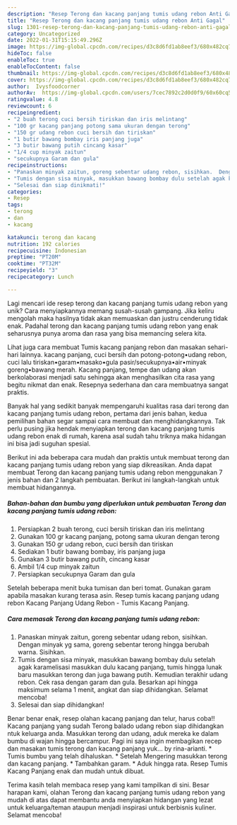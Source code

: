 ```yaml
---
description: "Resep Terong dan kacang panjang tumis udang rebon Anti Gagal"
title: "Resep Terong dan kacang panjang tumis udang rebon Anti Gagal"
slug: 1301-resep-terong-dan-kacang-panjang-tumis-udang-rebon-anti-gagal
category: Uncategorized
date: 2022-01-31T15:15:49.296Z
image: https://img-global.cpcdn.com/recipes/d3c8d6fd1ab8eef3/680x482cq70/terong-dan-kacang-panjang-tumis-udang-rebon-foto-resep-utama.jpg
hideToc: false
enableToc: true
enableTocContent: false
thumbnail: https://img-global.cpcdn.com/recipes/d3c8d6fd1ab8eef3/680x482cq70/terong-dan-kacang-panjang-tumis-udang-rebon-foto-resep-utama.jpg
cover: https://img-global.cpcdn.com/recipes/d3c8d6fd1ab8eef3/680x482cq70/terong-dan-kacang-panjang-tumis-udang-rebon-foto-resep-utama.jpg
author:  Ivysfoodcorner
authorAv:  https://img-global.cpcdn.com/users/7cec7892c2d0d0f9/60x60cq50/avatar.jpg
ratingvalue: 4.8
reviewcount: 6
recipeingredient:
- "2 buah terong cuci bersih tiriskan dan iris melintang"
- "100 gr kacang panjang potong sama ukuran dengan terong"
- "150 gr udang rebon cuci bersih dan tiriskan"
- "1 butir bawang bombay iris panjang juga"
- "3 butir bawang putih cincang kasar"
- "1/4 cup minyak zaitun"
- "secukupnya Garam dan gula"
recipeinstructions:
- "Panaskan minyak zaitun, goreng sebentar udang rebon, sisihkan.  Dengan minyak yg sama, goreng sebentar terong hingga berubah warna. Sisihkan."
- "Tumis dengan sisa minyak, masukkan bawang bombay dulu setelah agak karamelisasi masukkan dulu kacang panjang, tumis hingga lunak baru masukkan terong dan juga bawang putih. Kemudian terakhir udang rebon. Cek rasa dengan garam dan gula.  Besarkan api hingga maksimum selama 1 menit, angkat dan siap dihidangkan.  Selamat mencoba!"
- "Selesai dan siap dinikmati!"
categories:
- Resep
tags:
- terong
- dan
- kacang

katakunci: terong dan kacang 
nutrition: 192 calories
recipecuisine: Indonesian
preptime: "PT20M"
cooktime: "PT32M"
recipeyield: "3"
recipecategory: Lunch

---
```



Lagi mencari ide resep terong dan kacang panjang tumis udang rebon yang unik? Cara menyiapkannya memang susah-susah gampang. Jika keliru mengolah maka hasilnya tidak akan memuaskan dan justru cenderung tidak enak. Padahal terong dan kacang panjang tumis udang rebon yang enak seharusnya punya aroma dan rasa yang bisa memancing selera kita.


Lihat juga cara membuat Tumis kacang panjang rebon dan masakan sehari-hari lainnya. kacang panjang, cuci bersih dan potong-potong•udang rebon, cuci lalu tiriskan•garam•masako•gula pasir/secukupnya•air•minyak goreng•bawang merah. Kacang panjang, tempe dan udang akan berkolaborasi menjadi satu sehingga akan menghasilkan cita rasa yang begitu nikmat dan enak. Resepnya sederhana dan cara membuatnya sangat praktis.

Banyak hal yang sedikit banyak mempengaruhi kualitas rasa dari terong dan kacang panjang tumis udang rebon, pertama dari jenis bahan, kedua pemilihan bahan segar sampai cara membuat dan menghidangkannya. Tak perlu pusing jika hendak menyiapkan terong dan kacang panjang tumis udang rebon enak di rumah, karena asal sudah tahu triknya maka hidangan ini bisa jadi suguhan spesial.


Berikut ini ada beberapa cara mudah dan praktis untuk membuat terong dan kacang panjang tumis udang rebon yang siap dikreasikan. Anda dapat membuat Terong dan kacang panjang tumis udang rebon menggunakan 7 jenis bahan dan 2 langkah pembuatan. Berikut ini langkah-langkah untuk membuat hidangannya.

<!--inarticleads1-->

##### Bahan-bahan dan bumbu yang diperlukan untuk pembuatan Terong dan kacang panjang tumis udang rebon:

1. Persiapkan 2 buah terong, cuci bersih tiriskan dan iris melintang
1. Gunakan 100 gr kacang panjang, potong sama ukuran dengan terong
1. Gunakan 150 gr udang rebon, cuci bersih dan tiriskan
1. Sediakan 1 butir bawang bombay, iris panjang juga
1. Gunakan 3 butir bawang putih, cincang kasar
1. Ambil 1/4 cup minyak zaitun
1. Persiapkan secukupnya Garam dan gula


Setelah beberapa menit buka tumisan dan beri tomat. Gunakan garam apabila masakan kurang terasa asin. Resep tumis kacang panjang udang rebon Kacang Panjang Udang Rebon - Tumis Kacang Panjang. 

<!--inarticleads2-->

##### Cara memasak Terong dan kacang panjang tumis udang rebon:

1. Panaskan minyak zaitun, goreng sebentar udang rebon, sisihkan.  Dengan minyak yg sama, goreng sebentar terong hingga berubah warna. Sisihkan.
1. Tumis dengan sisa minyak, masukkan bawang bombay dulu setelah agak karamelisasi masukkan dulu kacang panjang, tumis hingga lunak baru masukkan terong dan juga bawang putih. Kemudian terakhir udang rebon. Cek rasa dengan garam dan gula.  Besarkan api hingga maksimum selama 1 menit, angkat dan siap dihidangkan.  Selamat mencoba!
1. Selesai dan siap dihidangkan!

Benar benar enak, resep olahan kacang panjang dan telur, harus coba!! Kacang panjang yang sudah Terong balado udang rebon siap dihidangkan ntuk keluarga anda. Masukkan terong dan udang, aduk mereka ke dalam bumbu di wajan hingga bercampur. Pagi ini saya ingin membagikan recep dan masakan tumis terong dan kacang panjang yuk… by rina-arianti. * Tumis bumbu yang telah dihaluskan. * Setelah Mengering masukkan terong dan kacang panjang. * Tambahkan garam. * Aduk hingga rata. Resep Tumis Kacang Panjang enak dan mudah untuk dibuat. 

Terima kasih telah membaca resep yang kami tampilkan di sini. Besar harapan kami, olahan Terong dan kacang panjang tumis udang rebon yang mudah di atas dapat membantu anda menyiapkan hidangan yang lezat untuk keluarga/teman ataupun menjadi inspirasi untuk berbisnis kuliner. Selamat mencoba!

